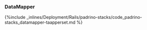 

### DataMapper



{%include _inlines/Deployment/Rails/padrino-stacks/code_padrino-stacks_datamapper-taapperset.md %}




